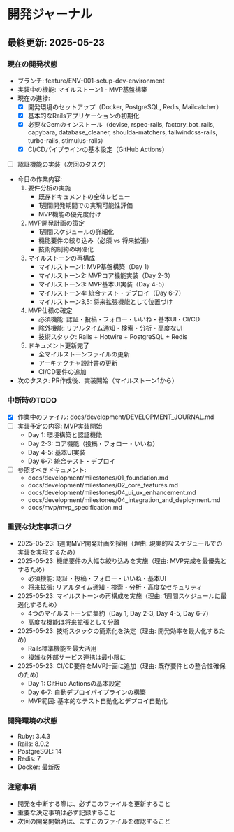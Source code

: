 # 開発ジャーナル

## 最終更新: 2025-05-23

### 現在の開発状態
- ブランチ: feature/ENV-001-setup-dev-environment
- 実装中の機能: マイルストーン1 - MVP基盤構築
- 現在の進捗:
  - [x] 開発環境のセットアップ（Docker, PostgreSQL, Redis, Mailcatcher）
  - [x] 基本的なRailsアプリケーションの初期化
  - [x] 必要なGemのインストール（devise, rspec-rails, factory_bot_rails, capybara, database_cleaner, shoulda-matchers, tailwindcss-rails, turbo-rails, stimulus-rails）
  - [x] CI/CDパイプラインの基本設定（GitHub Actions）
- [ ] 認証機能の実装（次回のタスク）
- 今日の作業内容:
  1. 要件分析の実施
     - 既存ドキュメントの全体レビュー
     - 1週間開発期間での実現可能性評価
     - MVP機能の優先度付け
  2. MVP開発計画の策定
     - 1週間スケジュールの詳細化
     - 機能要件の絞り込み（必須 vs 将来拡張）
     - 技術的制約の明確化
  3. マイルストーンの再構成
     - マイルストーン1: MVP基盤構築（Day 1）
     - マイルストーン2: MVPコア機能実装（Day 2-3）
     - マイルストーン3: MVP基本UI実装（Day 4-5）
     - マイルストーン4: 統合テスト・デプロイ（Day 6-7）
     - マイルストーン3,5: 将来拡張機能として位置づけ
  4. MVP仕様の確定
     - 必須機能: 認証・投稿・フォロー・いいね・基本UI・CI/CD
     - 除外機能: リアルタイム通知・検索・分析・高度なUI
     - 技術スタック: Rails + Hotwire + PostgreSQL + Redis
  5. ドキュメント更新完了
     - 全マイルストーンファイルの更新
     - アーキテクチャ設計書の更新
     - CI/CD要件の追加
- 次のタスク: PR作成後、実装開始（マイルストーン1から）

### 中断時のTODO
- [x] 作業中のファイル: docs/development/DEVELOPMENT_JOURNAL.md
- [ ] 実装予定の内容: MVP実装開始
  - Day 1: 環境構築と認証機能
  - Day 2-3: コア機能（投稿・フォロー・いいね）
  - Day 4-5: 基本UI実装
  - Day 6-7: 統合テスト・デプロイ
- [ ] 参照すべきドキュメント:
  - docs/development/milestones/01_foundation.md
  - docs/development/milestones/02_core_features.md
  - docs/development/milestones/04_ui_ux_enhancement.md
  - docs/development/milestones/04_integration_and_deployment.md
  - docs/mvp/mvp_specification.md

### 重要な決定事項ログ
- 2025-05-23: 1週間MVP開発計画を採用（理由: 現実的なスケジュールでの実装を実現するため）
- 2025-05-23: 機能要件の大幅な絞り込みを実施（理由: MVP完成を最優先とするため）
  - 必須機能: 認証・投稿・フォロー・いいね・基本UI
  - 将来拡張: リアルタイム通知・検索・分析・高度なセキュリティ
- 2025-05-23: マイルストーンの再構成を実施（理由: 1週間スケジュールに最適化するため）
  - 4つのマイルストーンに集約（Day 1, Day 2-3, Day 4-5, Day 6-7）
  - 高度な機能は将来拡張として分離
- 2025-05-23: 技術スタックの簡素化を決定（理由: 開発効率を最大化するため）
  - Rails標準機能を最大活用
  - 複雑な外部サービス連携は最小限に
- 2025-05-23: CI/CD要件をMVP計画に追加（理由: 既存要件との整合性確保のため）
  - Day 1: GitHub Actionsの基本設定
  - Day 6-7: 自動デプロイパイプラインの構築
  - MVP範囲: 基本的なテスト自動化とデプロイ自動化

### 開発環境の状態
- Ruby: 3.4.3
- Rails: 8.0.2
- PostgreSQL: 14
- Redis: 7
- Docker: 最新版

### 注意事項
- 開発を中断する際は、必ずこのファイルを更新すること
- 重要な決定事項は必ず記録すること
- 次回の開発開始時は、まずこのファイルを確認すること 